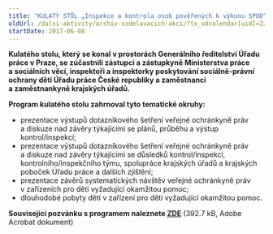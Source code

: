 ```yaml
---
title: "KULATÝ STŮL „Inspekce a kontrola osob pověřených k výkonu SPOD“ Praha"
oldUrl: /dalsi-aktivity/archiv-vzdelavacich-akci/?tx_odcalendar[uid]=229&cHash=833ffc9c690447203b8f0d2588ab967e
startDate: 2017-06-08
---
```


<p><strong>Kulatého stolu, který se konal v prostorách Generálního ředitelství Úřadu práce v Praze, se zúčastnili zástupci a zástupkyně Ministerstva práce a sociálních věcí, inspektoři a inspektorky poskytování sociálně-právní ochrany dětí Úřadu práce České republiky a zaměstnanci a zaměstnankyně krajských úřadů.</strong></p>
<p><strong>Program kulatého stolu zahrnoval tyto tematické okruhy:</strong></p><ul><li>prezentace výstupů dotazníkového šetření veřejné ochránkyně práv a diskuze nad závěry týkajícími se plánů, průběhu a výstup kontrol/inspekcí;</li><li>prezentace výstupů dotazníkového šetření veřejné ochránkyně práv a diskuze nad závěry týkajícími se důsledků kontrol/inspekcí, kontrolního/inspekčního týmu, spolupráce krajských úřadů a krajských poboček Úřadu práce a dalších zjištění; </li><li>prezentace závěrů systematických návštěv veřejné ochránkyně práv v zařízeních pro děti vyžadující okamžitou pomoc;</li><li>dlouhodobé pobyty dětí v zařízení pro děti vyžadující okamžitou pomoc.</li></ul><p><strong>Související pozvánku s programem naleznete </strong><a href="/uploads-import/projekt_ESF/00_2017_SEMINARE/ARCHIV_2017/Kulate_stoly_archiv/06_08_Inspekce_a_kontrola_osob_poverenych_k_vykonu_SPOD_pozvanka___program.pdf" target="_blank"><strong>ZDE</strong></a> (392.7 kB, Adobe Acrobat dokument)</p>

